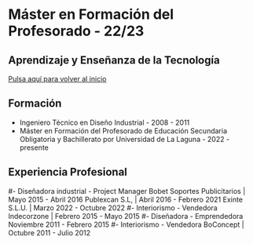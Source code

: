 # Máster en Formación del Profesorado - 22/23
## Aprendizaje y Enseñanza de la Tecnología 

[Pulsa aquí para volver al inicio](README.md)  

## Formación 

- Ingeniero Técnico en Diseño Industrial - 2008 - 2011
- Máster en Formación del Profesorado de Educación Secundaria Obligatoria y Bachillerato por Universidad de La Laguna - 2022 - presente



## Experiencia Profesional

#- Diseñadora industrial - Project Manager 
        Bobet Soportes Publicitarios | Mayo 2015 - Abril 2016
        Publexcan S.L, | Abril 2016 - Febrero 2021
        Exinte S.L.U. | Marzo 2022 - Octubre 2022
#- Interiorismo - Vendedora
        Indecorzone | Febrero 2015 - Mayo 2015
#- Diseñadora - Emprendedora
        Noviembre 2011 - Febrero 2015
#- Interiorismo - Vendedora
        BoConcept | Octubre 2011 - Julio 2012 